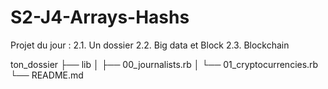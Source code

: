 # S2-J4-Arrays-Hashs

Projet du jour :
2.1. Un dossier
2.2. Big data et Block
2.3. Blockchain

ton_dossier
├── lib
│   ├── 00_journalists.rb
│   └── 01_cryptocurrencies.rb
└── README.md
